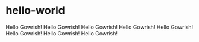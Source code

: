 # hello-world

Hello Gowrish!
Hello Gowrish!
Hello Gowrish!
Hello Gowrish!
Hello Gowrish!
Hello Gowrish!
Hello Gowrish!
Hello Gowrish!
